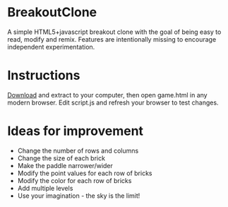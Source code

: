 # BreakoutClone
A simple HTML5+javascript breakout clone with the goal of being easy to read, modify and remix. Features are intentionally missing to encourage independent experimentation.

# Instructions
[Download](https://github.com/mythgarr/BreakoutClone/archive/refs/heads/main.zip) and extract to your computer, then open game.html in any modern browser.
Edit script.js and refresh your browser to test changes.

# Ideas for improvement
* Change the number of rows and columns
* Change the size of each brick
* Make the paddle narrower/wider
* Modify the point values for each row of bricks
* Modify the color for each row of bricks
* Add multiple levels
* Use your imagination - the sky is the limit!

